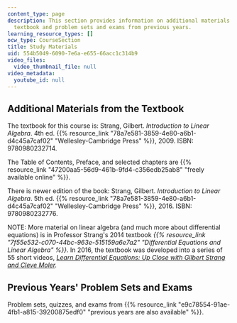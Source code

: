 ```yaml
---
content_type: page
description: This section provides information on additional materials from the course
  textbook and problem sets and exams from previous years.
learning_resource_types: []
ocw_type: CourseSection
title: Study Materials
uid: 554b5049-6090-7e6a-e655-66acc1c314b9
video_files:
  video_thumbnail_file: null
video_metadata:
  youtube_id: null
---
```


Additional Materials from the Textbook
--------------------------------------

The textbook for this course is: Strang, Gilbert. _Introduction to Linear Algebra_. 4th ed. {{% resource_link "78a7e581-3859-4e80-a6b1-d4c45a7caf02" "Wellesley-Cambridge Press" %}}, 2009. ISBN: 9780980232714.

The Table of Contents, Preface, and selected chapters are {{% resource_link "47200aa5-56d9-461b-9fd4-c356edb25ab8" "freely available online" %}}.

There is newer edition of the book: Strang, Gilbert. _Introduction to Linear Algebra_. 5th ed. {{% resource_link "78a7e581-3859-4e80-a6b1-d4c45a7caf02" "Wellesley-Cambridge Press" %}}, 2016. ISBN: 9780980232776.

NOTE: More material on linear algebra (and much more about differential equations) is in Professor Strang's 2014 textbook _{{% resource_link "7f55e532-c070-44bc-963e-515159a6e7a2" "Differential Equations and Linear Algebra" %}}_. In 2016, the textbook was developed into a series of 55 short videos, _[Learn Differential Equations: Up Close with Gilbert Strang and Cleve Moler](/courses/res-18-009-learn-differential-equations-up-close-with-gilbert-strang-and-cleve-moler-fall-2015)._

Previous Years' Problem Sets and Exams
--------------------------------------

Problem sets, quizzes, and exams from {{% resource_link "e9c78554-91ae-4fb1-a815-39200875edf0" "previous years are also available" %}}.